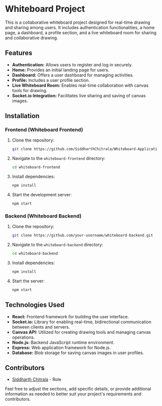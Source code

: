 # Whiteboard Project

This is a collaborative whiteboard project designed for real-time drawing and sharing among users. It includes authentication functionalities, a home page, a dashboard, a profile section, and a live whiteboard room for sharing and collaborative drawing.

## Features
- **Authentication:** Allows users to register and log in securely.
- **Home:** Provides an initial landing page for users.
- **Dashboard:** Offers a user dashboard for managing activities.
- **Profile:** Includes a user profile section.
- **Live Whiteboard Room:** Enables real-time collaboration with canvas tools for drawing.
- **Socket.io Integration:** Facilitates live sharing and saving of canvas images.

## Installation

### Frontend (Whiteboard Frontend)
1. Clone the repository:
    ```bash
    git clone https://github.com/SiddharthChitrala/Whiteboard-Application.git
    ```
2. Navigate to the `whiteboard-frontend` directory:
    ```bash
    cd whiteboard-frontend
    ```
3. Install dependencies:
    ```bash
    npm install
    ```
4. Start the development server:
    ```bash
    npm start
    ```

### Backend (Whiteboard Backend)
1. Clone the repository:
    ```bash
    git clone https://github.com/your-username/whiteboard-backend.git
    ```
2. Navigate to the `whiteboard-backend` directory:
    ```bash
    cd whiteboard-backend
    ```
3. Install dependencies:
    ```bash
    npm install
    ```
4. Start the server:
    ```bash
    npm start
    ```

## Technologies Used
- **React:** Frontend framework for building the user interface.
- **Socket.io:** Library for enabling real-time, bidirectional communication between clients and servers.
- **Canvas API:** Utilized for creating drawing tools and managing canvas operations.
- **Node.js:** Backend JavaScript runtime environment.
- **Express:** Web application framework for Node.js.
- **Database:** Blob storage for saving canvas images in user profiles.

## Contributors
- [Siddharth Chitrala](https://github.com/SiddharthChitrala) - Role

Feel free to adjust the sections, add specific details, or provide additional information as needed to better suit your project's requirements and contributors.

